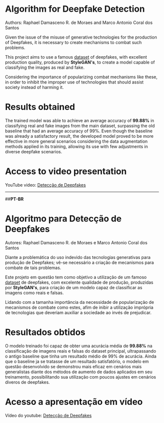 # **Algorithm for Deepfake Detection**
Authors: Raphael Damasceno R. de Moraes and Marco Antonio Coral dos Santos


Given the issue of the misuse of generative technologies for the production of Deepfakes, it is necessary to create mechanisms to combat such problems.

This project aims to use a famous [dataset](/data/README.md) of deepfakes, with excellent production quality, produced by **StyleGAN's**, to create a model capable of classifying the images as real and fake.

Considering the importance of popularizing combat mechanisms like these, in order to inhibit the improper use of technologies that should assist society instead of harming it.

# **Results obtained**

The trained model was able to achieve an average accuracy of **99.88%** in classifying real and fake images from the main dataset, surpassing the old baseline that had an average accuracy of 99%. Even though the baseline was already a satisfactory result, the developed model proved to be more effective in more general scenarios considering the data augmentation methods applied in its training, allowing its use with few adjustments in diverse deepfake scenarios.

# **Access to video presentation**

YouTube video: [Detecção de Deepfakes](https://youtu.be/zIx-OathVQU)

---
##**PT-BR**
# **Algoritmo para Detecção de Deepfakes**
Autores: Raphael Damasceno R. de Moraes e Marco Antonio Coral dos Santos


Diante a problemática do uso indevido das tecnologias generativas para produção de Deepfakes; vê-se necessário a criação de mecanismos para combate de tais problemas.

Este projeto em questão tem como objetivo a utilização de um famoso [dataset](/data/README.md) de deepfakes, com excelente qualidade de produção, produzidas por **StyleGAN's**, para criação de um modelo capaz de classificar as imagens como reais e falsas.

Lidando com a tamanha importância da necessidade de popularização de mecanismos de combate como estes, afim de inibir a utilização imprópria de tecnologias que deveriam auxiliar a sociedade ao invés de prejudicar.

# **Resultados obtidos**

O modelo treinado foi capaz de obter uma acurácia média de **99.88%** na classificação de imagens reais e falsas do dataset principal, ultrapassando o antigo baseline que tinha um resultado médio de 99% de acurácia. Ainda que o baseline ja se tratasse de um resultado satisfatório, o modelo em questão desenvolvido se demonstrou mais eficaz em cenários mais generalistas diante dos métodos de aumento de dados aplicados em seu treinamento, possibilitando sua utilização com poucos ajustes em cenários diveros de deepfakes.

# **Acesso a apresentação em vídeo**

Vídeo do youtube: [Detecção de Deepfakes](https://youtu.be/zIx-OathVQU)
